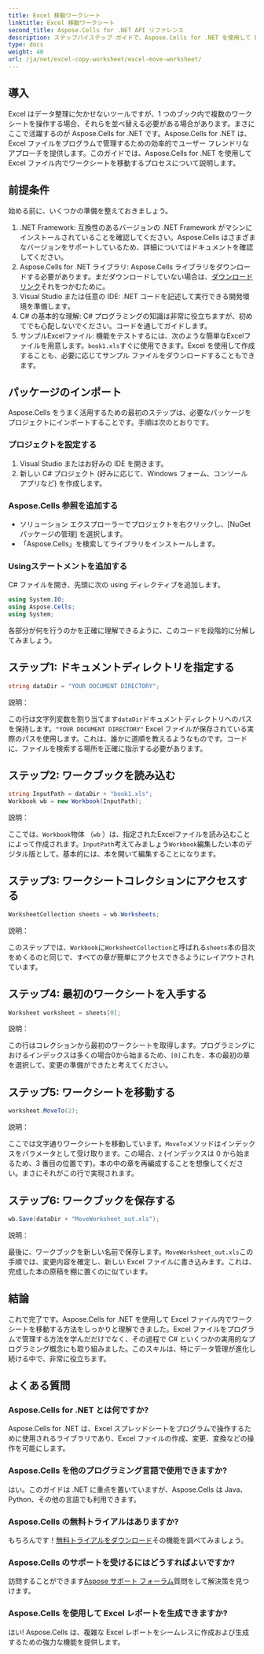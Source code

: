 ```yaml
---
title: Excel 移動ワークシート
linktitle: Excel 移動ワークシート
second_title: Aspose.Cells for .NET API リファレンス
description: ステップバイステップ ガイドで、Aspose.Cells for .NET を使用して Excel のワークシートを移動する方法を学びます。Excel プログラミングの技術を習得します。
type: docs
weight: 40
url: /ja/net/excel-copy-worksheet/excel-move-worksheet/
---
```

## 導入

Excel はデータ整理に欠かせないツールですが、1 つのブック内で複数のワークシートを操作する場合、それらを並べ替える必要がある場合があります。まさにここで活躍するのが Aspose.Cells for .NET です。Aspose.Cells for .NET は、Excel ファイルをプログラムで管理するための効率的でユーザー フレンドリなアプローチを提供します。このガイドでは、Aspose.Cells for .NET を使用して Excel ファイル内でワークシートを移動するプロセスについて説明します。

## 前提条件

始める前に、いくつかの準備を整えておきましょう。

1. .NET Framework: 互換性のあるバージョンの .NET Framework がマシンにインストールされていることを確認してください。Aspose.Cells はさまざまなバージョンをサポートしているため、詳細についてはドキュメントを確認してください。
2.  Aspose.Cells for .NET ライブラリ: Aspose.Cells ライブラリをダウンロードする必要があります。まだダウンロードしていない場合は、[ダウンロードリンク](https://releases.aspose.com/cells/net/)それをつかむために。
3. Visual Studio または任意の IDE: .NET コードを記述して実行できる開発環境を準備します。
4. C# の基本的な理解: C# プログラミングの知識は非常に役立ちますが、初めてでも心配しないでください。コードを通してガイドします。
5. サンプルExcelファイル: 機能をテストするには、次のような簡単なExcelファイルを用意します。`book1.xls`すぐに使用できます。Excel を使用して作成することも、必要に応じてサンプル ファイルをダウンロードすることもできます。

## パッケージのインポート

Aspose.Cells をうまく活用するための最初のステップは、必要なパッケージをプロジェクトにインポートすることです。手順は次のとおりです。

### プロジェクトを設定する

1. Visual Studio またはお好みの IDE を開きます。
2. 新しい C# プロジェクト (好みに応じて、Windows フォーム、コンソール アプリなど) を作成します。

### Aspose.Cells 参照を追加する

- ソリューション エクスプローラーでプロジェクトを右クリックし、[NuGet パッケージの管理] を選択します。
- 「Aspose.Cells」を検索してライブラリをインストールします。

### Usingステートメントを追加する

C# ファイルを開き、先頭に次の using ディレクティブを追加します。

```csharp
using System.IO;
using Aspose.Cells;
using System;
```

各部分が何を行うのかを正確に理解できるように、このコードを段階的に分解してみましょう。

## ステップ1: ドキュメントディレクトリを指定する

```csharp
string dataDir = "YOUR DOCUMENT DIRECTORY";
```

説明： 

この行は文字列変数を割り当てます`dataDir`ドキュメントディレクトリへのパスを保持します。`"YOUR DOCUMENT DIRECTORY"` Excel ファイルが保存されている実際のパスを使用します。これは、誰かに道順を教えるようなものです。コードに、ファイルを検索する場所を正確に指示する必要があります。

## ステップ2: ワークブックを読み込む

```csharp
string InputPath = dataDir + "book1.xls";
Workbook wb = new Workbook(InputPath);
```

説明：  

ここでは、`Workbook`物体 （`wb` ）は、指定されたExcelファイルを読み込むことによって作成されます。`InputPath`考えてみましょう`Workbook`編集したい本のデジタル版として。基本的には、本を開いて編集することになります。

## ステップ3: ワークシートコレクションにアクセスする

```csharp
WorksheetCollection sheets = wb.Worksheets;
```

説明：  

このステップでは、`Workbook`に`WorksheetCollection`と呼ばれる`sheets`本の目次をめくるのと同じで、すべての章が簡単にアクセスできるようにレイアウトされています。

## ステップ4: 最初のワークシートを入手する

```csharp
Worksheet worksheet = sheets[0];
```

説明：  

この行はコレクションから最初のワークシートを取得します。プログラミングにおけるインデックスは多くの場合0から始まるため、`[0]`これを、本の最初の章を選択して、変更の準備ができたと考えてください。

## ステップ5: ワークシートを移動する

```csharp
worksheet.MoveTo(2);
```

説明：  

ここでは文字通りワークシートを移動しています。`MoveTo`メソッドはインデックスをパラメータとして受け取ります。この場合、`2` (インデックスは 0 から始まるため、3 番目の位置です)。本の中の章を再編成することを想像してください。まさにそれがこの行で実現されます。

## ステップ6: ワークブックを保存する

```csharp
wb.Save(dataDir + "MoveWorksheet_out.xls");
```

説明：  

最後に、ワークブックを新しい名前で保存します。`MoveWorksheet_out.xls`この手順では、変更内容を確定し、新しい Excel ファイルに書き込みます。これは、完成した本の原稿を棚に置くのに似ています。

## 結論

これで完了です。Aspose.Cells for .NET を使用して Excel ファイル内でワークシートを移動する方法をしっかりと理解できました。Excel ファイルをプログラムで管理する方法を学んだだけでなく、その過程で C# といくつかの実用的なプログラミング概念にも取り組みました。このスキルは、特にデータ管理が進化し続ける中で、非常に役立ちます。

## よくある質問

### Aspose.Cells for .NET とは何ですか?
Aspose.Cells for .NET は、Excel スプレッドシートをプログラムで操作するために使用されるライブラリであり、Excel ファイルの作成、変更、変換などの操作を可能にします。

### Aspose.Cells を他のプログラミング言語で使用できますか?
はい。このガイドは .NET に重点を置いていますが、Aspose.Cells は Java、Python、その他の言語でも利用できます。

### Aspose.Cells の無料トライアルはありますか?
もちろんです！[無料トライアルをダウンロード](https://releases.aspose.com/)その機能を調べてみましょう。

### Aspose.Cells のサポートを受けるにはどうすればよいですか?
訪問することができます[Aspose サポート フォーラム](https://forum.aspose.com/c/cells/9)質問をして解決策を見つけます。

### Aspose.Cells を使用して Excel レポートを生成できますか?
はい! Aspose.Cells は、複雑な Excel レポートをシームレスに作成および生成するための強力な機能を提供します。